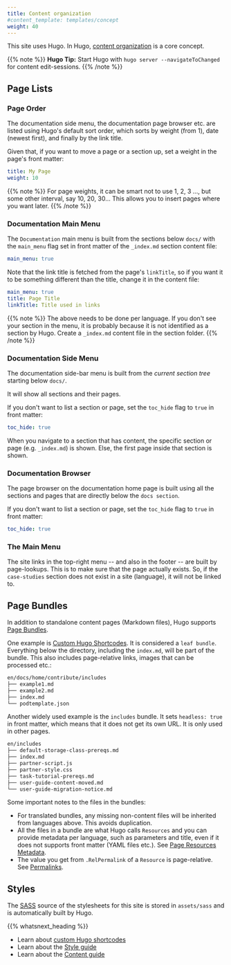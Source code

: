 ```yaml
---
title: Content organization
#content_template: templates/concept
weight: 40
---
```



<!-- overview -->

This site uses Hugo. In Hugo, [content organization](https://gohugo.io/content-management/organization/) is a core concept.



<!-- body -->

{{% note %}}
**Hugo Tip:** Start Hugo with `hugo server --navigateToChanged` for content edit-sessions.
{{% /note %}}

## Page Lists

### Page Order

The documentation side menu, the documentation page browser etc. are listed using Hugo's default sort order, which sorts by weight (from 1), date (newest first), and finally by the link title.

Given that, if you want to move a page or a section up, set a weight in the page's front matter:

```yaml
title: My Page
weight: 10
```


{{% note %}}
For page weights, it can be smart not to use 1, 2, 3 ..., but some other interval, say 10, 20, 30... This allows you to insert pages where you want later.
{{% /note %}}


### Documentation Main Menu

The `Documentation` main menu is built from the sections below `docs/` with the `main_menu` flag set in front matter of the `_index.md` section content file:

```yaml
main_menu: true
```


Note that the link title is fetched from the page's `linkTitle`, so if you want it to be something different than the title, change it in the content file:


```yaml
main_menu: true
title: Page Title
linkTitle: Title used in links
```


{{% note %}}
The above needs to be done per language. If you don't see your section in the menu, it is probably because it is not identified as a section by Hugo. Create a `_index.md` content file in the section folder.
{{% /note %}}

### Documentation Side Menu

The documentation side-bar menu is built from the _current section tree_ starting below `docs/`.

It will show all sections and their pages.

If you don't want to list a section or page, set the `toc_hide` flag to `true` in front matter:

```yaml
toc_hide: true
```

When you navigate to a section that has content, the specific section or page (e.g. `_index.md`) is shown. Else, the first page inside that section is shown.

### Documentation Browser

The page browser on the documentation home page is built using all the sections and pages that are directly below the `docs section`.

If you don't want to list a section or page, set the `toc_hide` flag to `true` in front matter:

```yaml
toc_hide: true
```

### The Main Menu

The site links in the top-right menu -- and also in the footer -- are built by page-lookups. This is to make sure that the page actually exists. So, if the `case-studies` section does not exist in a site (language), it will not be linked to.


## Page Bundles

In addition to standalone content pages (Markdown files), Hugo supports [Page Bundles](https://gohugo.io/content-management/page-bundles/).

One example is [Custom Hugo Shortcodes](/docs/contribute/style/hugo-shortcodes/). It is considered a `leaf bundle`. Everything below the directory, including the `index.md`, will be part of the bundle. This also includes page-relative links, images that can be processed etc.:

```bash
en/docs/home/contribute/includes
├── example1.md
├── example2.md
├── index.md
└── podtemplate.json
```

Another widely used example is the `includes` bundle. It sets `headless: true` in front matter, which means that it does not get its own URL. It is only used in other pages.

```bash
en/includes
├── default-storage-class-prereqs.md
├── index.md
├── partner-script.js
├── partner-style.css
├── task-tutorial-prereqs.md
├── user-guide-content-moved.md
└── user-guide-migration-notice.md
```

Some important notes to the files in the bundles:

* For translated bundles, any missing non-content files will be inherited from languages above. This avoids duplication.
* All the files in a bundle are what Hugo calls `Resources` and you can provide metadata per language, such as parameters and title, even if it does not supports front matter (YAML files etc.). See [Page Resources Metadata](https://gohugo.io/content-management/page-resources/#page-resources-metadata).
* The value you get from `.RelPermalink` of a `Resource` is page-relative. See [Permalinks](https://gohugo.io/content-management/urls/#permalinks).


## Styles

The [SASS](https://sass-lang.com/) source of the stylesheets for this site is stored in `assets/sass` and is automatically built by Hugo.



{{% whatsnext_heading %}}

* Learn about [custom Hugo shortcodes](/docs/contribute/style/hugo-shortcodes/)
* Learn about the [Style guide](/docs/contribute/style/style-guide)
* Learn about the [Content guide](/docs/contribute/style/content-guide)


